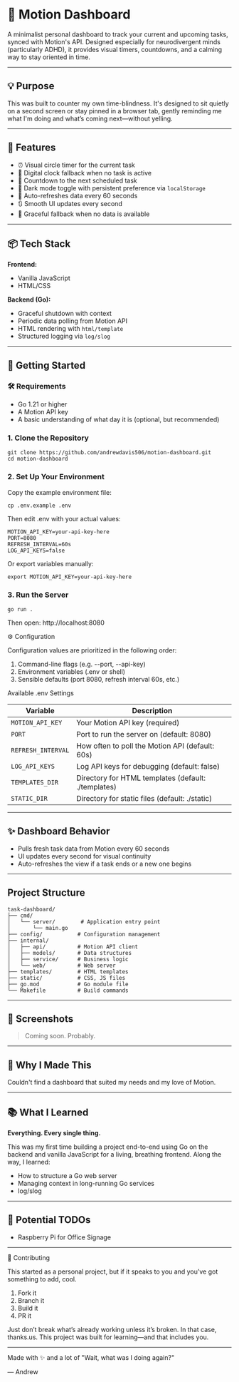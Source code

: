 # 🧠 Motion Dashboard

A minimalist personal dashboard to track your current and upcoming tasks, synced with Motion's API. Designed especially for neurodivergent minds (particularly ADHD), it provides visual timers, countdowns, and a calming way to stay oriented in time.

---

## 💡 Purpose

This was built to counter my own time-blindness. It's designed to sit quietly on a second screen or stay pinned in a browser tab, gently reminding me what I'm doing and what’s coming next—without yelling.

---

## 🔧 Features

- ⏰ Visual circle timer for the current task
- 🧾 Digital clock fallback when no task is active
- 📅 Countdown to the next scheduled task
- 🌙 Dark mode toggle with persistent preference via `localStorage`
- 🔁 Auto-refreshes data every 60 seconds
- 🔃 Smooth UI updates every second
- 🚫 Graceful fallback when no data is available

---

## 📦 Tech Stack

**Frontend:**

- Vanilla JavaScript
- HTML/CSS

**Backend (Go):**

- Graceful shutdown with context
- Periodic data polling from Motion API
- HTML rendering with `html/template`
- Structured logging via `log/slog`

---

## 🚀 Getting Started

### 🛠 Requirements

- Go 1.21 or higher
- A Motion API key
- A basic understanding of what day it is (optional, but recommended)

### 1. Clone the Repository
```
git clone https://github.com/andrewdavis506/motion-dashboard.git
cd motion-dashboard
```
### 2. Set Up Your Environment
Copy the example environment file:
```
cp .env.example .env
```
Then edit .env with your actual values:
```
MOTION_API_KEY=your-api-key-here
PORT=8080
REFRESH_INTERVAL=60s
LOG_API_KEYS=false
```
Or export variables manually:
```
export MOTION_API_KEY=your-api-key-here
```
### 3. Run the Server
```
go run .
```
Then open: http://localhost:8080

⚙️ Configuration

Configuration values are prioritized in the following order:
1. Command-line flags (e.g. --port, --api-key)
2. Environment variables (.env or shell)
3. Sensible defaults (port 8080, refresh interval 60s, etc.)
 
Available .env Settings

| Variable           | Description                              |
|--------------------|------------------------------------------|
| `MOTION_API_KEY`   | Your Motion API key (required)          |
| `PORT`             | Port to run the server on (default: 8080)|
| `REFRESH_INTERVAL` | How often to poll the Motion API (default: 60s)|
| `LOG_API_KEYS`     | Log API keys for debugging (default: false)|
| `TEMPLATES_DIR`    | Directory for HTML templates (default: ./templates)|
| `STATIC_DIR`       | Directory for static files (default: ./static)|
---

## ✨ Dashboard Behavior

- Pulls fresh task data from Motion every 60 seconds
- UI updates every second for visual continuity
- Auto-refreshes the view if a task ends or a new one begins

---

## Project Structure

```
task-dashboard/
├── cmd/
│   └── server/        # Application entry point
│       └── main.go
├── config/           # Configuration management
├── internal/
│   ├── api/          # Motion API client
│   ├── models/       # Data structures
│   ├── service/      # Business logic
│   └── web/          # Web server
├── templates/        # HTML templates
├── static/           # CSS, JS files
├── go.mod            # Go module file
└── Makefile          # Build commands
```
---

## 👀 Screenshots

> Coming soon. Probably. 

---

## 🧠 Why I Made This

Couldn't find a dashboard that suited my needs and my love of Motion.

---

## 📚 What I Learned
**Everything. Every single thing.**

This was my first time building a project end-to-end using Go on the backend and vanilla JavaScript for a living, breathing frontend. Along the way, I learned:

- How to structure a Go web server
- Managing context in long-running Go services
- log/slog

---

## 🧼 Potential TODOs

- Raspberry Pi for Office Signage

--- 

🤘 Contributing

This started as a personal project, but if it speaks to you and you’ve got something to add, cool.

1. Fork it
2. Branch it
3. Build it
4. PR it

Just don’t break what’s already working unless it’s broken. In that case, thanks.us. This project was built for learning—and that includes you.

---

Made with ✨ and a lot of "Wait, what was I doing again?"

— Andrew
